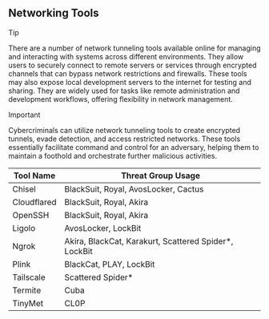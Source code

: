 ## Networking Tools

> [!TIP]
> There are a number of network tunneling tools available online for managing and interacting with systems across different environments. They allow users to securely connect to remote servers or services through encrypted channels that can bypass network restrictions and firewalls. These tools may also expose local development servers to the internet for testing and sharing. They are widely used for tasks like remote administration and development workflows, offering flexibility in network management.

> [!IMPORTANT]
> Cybercriminals can utilize network tunneling tools to create encrypted tunnels, evade detection, and access restricted networks. These tools essentially facilitate command and control for an adversary, helping them to maintain a foothold and orchestrate further malicious activities.

| Tool Name | Threat Group Usage |
|---|---|
| Chisel | BlackSuit, Royal, AvosLocker, Cactus |
| Cloudflared | BlackSuit, Royal, Akira |
| OpenSSH | BlackSuit, Royal, Akira |
| Ligolo | AvosLocker, LockBit |
| Ngrok | Akira, BlackCat, Karakurt, Scattered Spider*, LockBit |
| Plink | BlackCat, PLAY, LockBit |
| Tailscale | Scattered Spider* |
| Termite | Cuba |
| TinyMet | CL0P |
